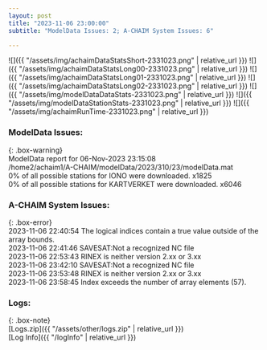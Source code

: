 ```yaml
---
layout: post
title: "2023-11-06 23:00:00"
subtitle: "ModelData Issues: 2; A-CHAIM System Issues: 6"

---
```


![]({{ "/assets/img/achaimDataStatsShort-2331023.png" | relative_url }})
![]({{ "/assets/img/achaimDataStatsLong00-2331023.png" | relative_url }})
![]({{ "/assets/img/achaimDataStatsLong01-2331023.png" | relative_url }})
![]({{ "/assets/img/achaimDataStatsLong02-2331023.png" | relative_url }})
![]({{ "/assets/img/modelDataDataStats-2331023.png" | relative_url }})
![]({{ "/assets/img/modelDataStationStats-2331023.png" | relative_url }})
![]({{ "/assets/img/achaimRunTime-2331023.png" | relative_url }})


### ModelData Issues:  
  
{: .box-warning}  
 ModelData report for 06-Nov-2023 23:15:08   
 /home2/achaim1/A-CHAIM/modelData/2023/310/23/modelData.mat   
 0% of all possible stations for IONO were downloaded. x1825   
 0% of all possible stations for KARTVERKET were downloaded. x6046   
  
### A-CHAIM System Issues:  
  
{: .box-error}  
2023-11-06 22:40:54 The logical indices contain a true value outside of the array bounds.  
2023-11-06 22:41:46 SAVESAT:Not a recognized NC file  
2023-11-06 22:53:43 RINEX is neither version 2.xx or 3.xx  
2023-11-06 23:42:10 SAVESAT:Not a recognized NC file  
2023-11-06 23:53:48 RINEX is neither version 2.xx or 3.xx  
2023-11-06 23:58:45 Index exceeds the number of array elements (57).  

### Logs:  
  
{: .box-note}  
[Logs.zip]({{ "/assets/other/logs.zip" | relative_url }})  
[Log Info]({{ "/logInfo" | relative_url }})  
